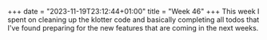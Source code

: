 +++
date = "2023-11-19T23:12:44+01:00"
title = "Week 46"
+++
This week I spent on cleaning up the klotter code and basically completing all todos that I've found preparing for the new features that are coming in the next weeks.
